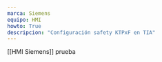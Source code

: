 ```yaml
---
marca: Siemens
equipo: HMI
howto: True
descripcion: "Configuración safety KTPxF en TIA"
---
```

[[HMI Siemens]]
prueba